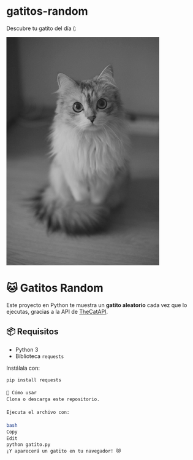 # gatitos-random
Descubre tu gatito del día (:

![Vista previa del script](./image.png)

# 🐱 Gatitos Random

Este proyecto en Python te muestra un **gatito aleatorio** cada vez que lo ejecutas, gracias a la API de [TheCatAPI](https://thecatapi.com/).

## 📦 Requisitos

- Python 3
- Biblioteca `requests`

Instálala con:

```bash
pip install requests

🚀 Cómo usar
Clona o descarga este repositorio.

Ejecuta el archivo con:

bash
Copy
Edit
python gatito.py
¡Y aparecerá un gatito en tu navegador! 😻
